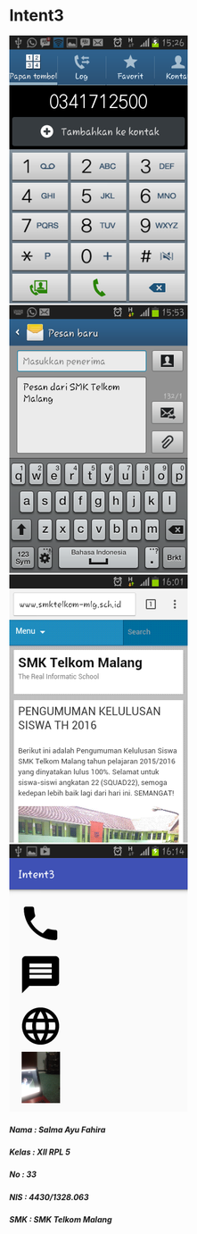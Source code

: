 # Intent3

![GitHub SC1](https://github.com/salmaayuf/Intent3/blob/master/Intent3_SalmaAyu_1.png)
![GitHub SC2](https://github.com/salmaayuf/Intent3/blob/master/Intent3_SalmaAyu_2.png)
![GitHub SC3](https://github.com/salmaayuf/Intent3/blob/master/Intent3_SalmaAyu_3.png)
![GitHub SC4](https://github.com/salmaayuf/Intent3/blob/master/Intent3_SalmaAyu_4.png)

##### Nama  : Salma Ayu Fahira
##### Kelas : XII RPL 5
##### No    : 33
##### NIS   : 4430/1328.063
##### SMK   : SMK Telkom Malang
